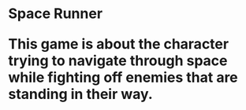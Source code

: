 <h1> Space Runner</>
<p> This game is about the character trying to navigate through space while fighting off enemies that are standing in their way.</>
